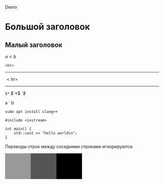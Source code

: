 Demo

Большой заголовок
=================

Малый заголовок
---------------

$a < b$

`<hr>` *<hr>* $<hr>$ <hr>
`$*` $`*$ *`$*

a ` b

    sudo apt install clang++

    #include <iostream>
    
    int main() {
        std::cout << "hello world\n";
    }

Переводы строк
между соседними строками
игнорируются.

<svg viewBox="0 0 3 1" width="50%">
<rect x="0" y="0" width="1" height="1" style="fill-opacity:1; fill:#999" />
<rect x="1" y="0" width="1" height="1" style="fill-opacity:1; fill:#555" />
<rect x="2" y="0" width="1" height="1" style="fill-opacity:1; fill:black" />
</svg>
